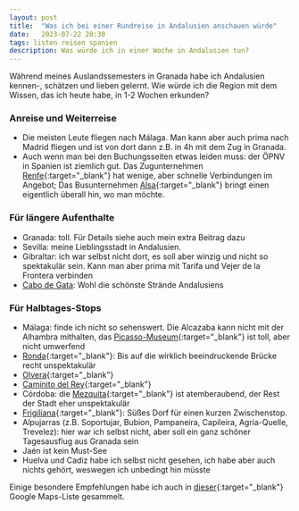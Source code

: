 ```yaml
---
layout: post
title:  "Was ich bei einer Rundreise in Andalusien anschauen würde"
date:   2023-07-22 20:30
tags: listen reisen spanien
description: Was würde ich in einer Woche in Andalusien tun?
---
```


Während meines Auslandssemesters in Granada habe ich Andalusien kennen-, schätzen und lieben gelernt. Wie würde ich die Region mit dem Wissen, das ich heute habe, in 1-2 Wochen erkunden?

### Anreise und Weiterreise
- Die meisten Leute fliegen nach Málaga. Man kann aber auch prima nach Madrid fliegen und ist von dort dann z.B. in 4h mit dem Zug in Granada. 
- Auch wenn man bei den Buchungsseiten etwas leiden muss: der ÖPNV in Spanien ist ziemlich gut. Das Zugunternehmen [Renfe](https://www.renfe.com/es/en){:target="_blank"} hat wenige, aber schnelle Verbindungen im Angebot; Das Busunternehmen [Alsa](https://www.alsa.es/){:target="_blank"} bringt einen eigentlich überall hin, wo man möchte.

### Für längere Aufenthalte
- Granada: toll. Für Details siehe auch mein extra Beitrag dazu
- Sevilla: meine Lieblingsstadt in Andalusien. 
- Gibraltar: ich war selbst nicht dort, es soll aber winzig und nicht so spektakulär sein. Kann man aber prima mit Tarifa und Vejer de la Frontera verbinden
- [Cabo de Gata](https://www.google.de/maps/place/Cabo+de+Gata/@36.7420357,-2.6807251,9z/): Wohl die schönste Strände Andalusiens

### Für Halbtages-Stops
- Málaga: finde ich nicht so sehenswert. Die Alcazaba kann nicht mit der Alhambra mithalten, das [Picasso-Museum](https://www.google.de/maps/place/Museo+Picasso/){:target="_blank"} ist toll, aber nicht umwerfend
- [Ronda](https://www.google.de/maps/place/29400+Ronda,+Provinz+M%C3%A1laga,+Spanien/){:target="_blank"}: Bis auf die wirklich beeindruckende Brücke recht unspektakulär
- [Olvera](https://www.google.de/maps/place/11690+Olvera,+Provinz+C%C3%A1diz,+Spanien/){:target="_blank"}
- [Caminito del Rey](https://www.google.de/maps/place/Caminito+del+Rey+-+South+Access/){:target="_blank"}
- Córdoba: die [Mezquita](https://www.google.de/maps/place/Mezquita-Catedral+de+C%C3%B3rdoba/){:target="_blank"} ist atemberaubend, der Rest der Stadt eher unspektakulär
- [Frigiliana](https://www.google.de/maps/place/29788+Frigiliana,+Provinz+M%C3%A1laga,+Spanien/){:target="_blank"}: Süßes Dorf für einen kurzen Zwischenstop.
- Alpujarras (z.B. Soportujar, Bubion, Pampaneira, Capileira, Agria-Quelle, Trevelez): hier war ich selbst nicht, aber soll ein ganz schöner Tagesausflug aus Granada sein
- Jaén ist kein Must-See
- Huelva und Cadiz habe ich selbst nicht gesehen, ich habe aber auch nichts gehört, weswegen ich unbedingt hin müsste

Einige besondere Empfehlungen habe ich auch in [dieser](https://goo.gl/maps/fnAs7NGxqcPFUm7J6){:target="_blank"} Google Maps-Liste gesammelt.